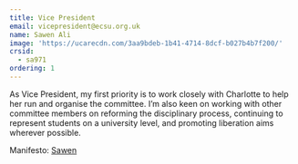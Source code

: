 ```yaml
---
title: Vice President
email: vicepresident@ecsu.org.uk
name: Sawen Ali
image: 'https://ucarecdn.com/3aa9bdeb-1b41-4714-8dcf-b027b4b7f200/'
crsid:
  - sa971
ordering: 1
---
```

As Vice President, my first priority is to work closely with Charlotte to help her run and organise the committee. I’m also keen on working with other committee members on reforming the disciplinary process, continuing to represent students on a university level, and promoting liberation aims wherever possible.

Manifesto: [Sawen](https://drive.google.com/file/d/1Bqkr7SF0yFeI4bRO0bcskxI18PfsqSan/view?usp=sharing)